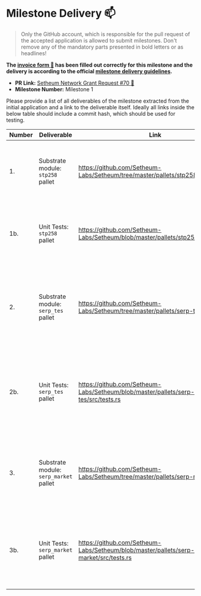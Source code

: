 # Milestone Delivery :mailbox:

> Only the GitHub account, which is responsible for the pull request of the accepted application is allowed to submit milestones. Don't remove any of the mandatory parts presented in bold letters or as headlines!

**The [invoice form :pencil:](https://forms.gle/8Wx7nxtq8fKrsuEz8) has been filled out correctly for this milestone and the delivery is according to the official [milestone delivery guidelines](https://github.com/w3f/General-Grants-Program/blob/master/grants/milestone-deliverables-guidelines.md).**  

* **PR Link:** [Setheum Network Grant Request #70 :pencil:](https://github.com/w3f/Open-Grants-Program/pull/70)
* **Milestone Number:** Milestone 1

Please provide a list of all deliverables of the milestone extracted from the initial application and a link to the deliverable itself. Ideally all links inside the below table should include a commit hash, which should be used for testing.

| Number | Deliverable | Link | Notes |
| ------------- | ------------- | ------------- |------------- |
| 1. | Substrate module: `stp258` pallet | https://github.com/Setheum-Labs/Setheum/tree/master/pallets/stp258 | The source code of The STP258 Pallet, the Setheum Tokenisation Protocol to Fiat | 
| 1b. | Unit Tests: `stp258` pallet | https://github.com/Setheum-Labs/Setheum/blob/master/pallets/stp258/src/tests.rs | The unit tests for The STP258 Pallet, the Setheum Tokenisation Protocol to Fiat | 
| 2.  | Substrate module: `serp_tes` pallet | https://github.com/Setheum-Labs/Setheum/tree/master/pallets/serp-tes | The source code of The SERP-TES Pallet, the Setheum Elastic Reserve Protocol - Token Elasticity of Supply | 
| 2b. | Unit Tests: `serp_tes` pallet | https://github.com/Setheum-Labs/Setheum/blob/master/pallets/serp-tes/src/tests.rs| The unit tests for The SERP-TES Pallet, the Setheum Elastic Reserve Protocol - Token Elasticity of Supply | 
| 3.  | Substrate module: `serp_market` pallet | https://github.com/Setheum-Labs/Setheum/tree/master/pallets/serp-market | The source code of The SERP-Market Pallet, the Setheum Elastic Reserve Protocol - Market| 
| 3b. | Unit Tests: `serp_market` pallet | https://github.com/Setheum-Labs/Setheum/blob/master/pallets/serp-market/src/tests.rs | The unit tests for The SERP-Market Pallet, the Setheum Elastic Reserve Protocol - Market | 
